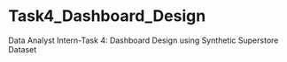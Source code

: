 # Task4_Dashboard_Design
Data Analyst Intern-Task 4: Dashboard Design using Synthetic Superstore Dataset
